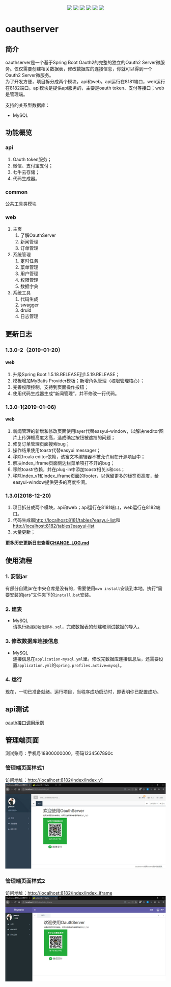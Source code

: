 <p align="center">
<a href="http://www.oracle.com/technetwork/java/javase/overview/index.html"><img src="https://img.shields.io/badge/language-java%208.0-orange.svg"></a>
<a href="https://www.jetbrains.com/idea/"><img src="https://img.shields.io/badge/platform-jetbrains-green.svg"></a>
<a href="http://projects.spring.io/spring-boot/"><img src="https://img.shields.io/badge/SpringBoot-1.5.18-990066.svg"></a>
<img src="https://img.shields.io/badge/Database-MySQL-brightgreen.svg">
<img src="https://img.shields.io/badge/License-Apache%202.0-blue.svg">
<img src="https://img.shields.io/badge/release-1.3.0-brightgreen.svg">

</p>

# oauthserver
## 简介
oauthserver是一个基于Spring Boot Oauth2的完整的独立的Oauth2 Server微服务。仅仅需要创建相关数据表，修改数据库的连接信息，你就可以得到一个Oauth2 Server微服务。  
为了开发方便，项目拆分成两个模块，api和web。api运行在8181端口，web运行在8182端口。api模块是提供api服务的，主要是oauth token、支付等接口；web是管理端。

支持的关系型数据库：
- MySQL

## 功能概览
### api
1. Oauth token服务；
2. 微信、支付宝支付；
3. 七牛云存储；
3. 代码生成器。
### common
公共工具类模块
### web
1. 主页
   1. 了解OauthServer
   2. 新闻管理
   3. 订单管理
2. 系统管理
   1. 定时任务
   2. 菜单管理
   3. 用户管理
   4. 权限管理
   5. 数据字典
3. 系统工具
   1. 代码生成
   2. swagger
   3. druid
   4. 日志管理

## 更新日志
### 1.3.0-2（2019-01-20）
#### web
1. 升级Spring Boot 1.5.18.RELEASE到1.5.19.RELEASE；
2. 模板增加MyBatis Provider模板；新增角色管理（权限管理核心）；
3. 完善权限控制，支持到页面操作按钮；
4. 使用代码生成器生成“新闻管理”，并不修改一行代码。

### 1.3.0-1(2019-01-06)
#### web
1. 新闻管理的新增和修改页面使用layer代替easyui-window，以解决neditor图片上传弹框高度太高，造成确定按钮被遮挡的问题；
2. 修复订单管理页面搜索bug；
3. 操作结果使用toastr代替easyui messager；
4. 移除froala editor依赖，该富文本编辑器不被允许用在开源项目中；
5. 解决index_iframe页面侧边栏菜单项打不开的bug；
6. 移除toastr依赖，并在plug-in中添加toastr相关js和css；
7. 移除index_v1和index_iframe页面的footer，以保留更多的标签页高度，给easyui-window提供更多的高度空间。

### 1.3.0(2018-12-20)
1. 项目拆分成两个模块，api和web；api运行在8181端口，web运行在8182端口。
2. 代码生成器[http://localhost:8181/tables?easyui-list](http://localhost:8181/tables?easyui-list)和[http://localhost:8182/tables?easyui-list](http://localhost:8182/tables?easyui-list)
3. 大量更新；

**更多历史更新日志查看[CHANGE_LOG.md](tutorial/CHANGE_LOG.md)**

## 使用流程
### 1. 安装jar
有部分自建jar在中央仓库是没有的，需要使用`mvn install`安装到本地。执行“需要安装的jars”文件夹下的`install.bat`安装。
### 2. 建表
- MySQL  
请执行`数据初始化脚本.sql`，完成数据表的创建和测试数据的导入。
### 3. 修改数据库连接信息
- MySQL  
连接信息在`application-mysql.yml`里。修改完数据库连接信息后，还需要设置`application.yml`的`spring.profiles.active=mysql`。  
### 4. 运行
现在，一切已准备就绪。运行项目，当程序成功启动时，即表明你已配置成功。

## api测试
[oauth接口调用示例](tutorial/api.md)

## 管理端页面
测试账号：手机号18800000000，密码1234567890c
### 管理端页面样式1
访问地址：[http://localhost:8182/index/index_v1](http://localhost:8182/index/index_v1)
![index_v1](tutorial/screenshots/indev_v1.jpg)
### 管理端页面样式2
访问地址：[http://localhost:8182/index/index_iframe](http://localhost:8182/index/index_iframe)
![index_iframe](tutorial/screenshots/index_iframe.jpg)